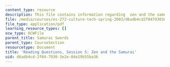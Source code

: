 ```yaml
---
content_type: resource
description: This file contains information regarding  zen and the samurai.
file: /media/courses/es-272-culture-tech-spring-2003/d6adb4cd2f0479303e2e04e19b55ba36_MITES_272S03_q05.pdf
file_type: application/pdf
learning_resource_types: []
ocw_type: OCWFile
parent_title: Samurai Swords
parent_type: CourseSection
resourcetype: Document
title: 'Reading Questions, Session 5: Zen and the Samurai'
uid: d6adb4cd-2f04-7930-3e2e-04e19b55ba36
---
```

